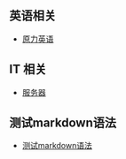 ## 英语相关

- [原力英语](./englist/README.md)

## IT 相关

- [服务器](./server/README.md)

## 测试markdown语法

- [测试markdown语法](./测试markdown语法)